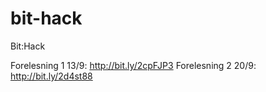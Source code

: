 # bit-hack
Bit:Hack

Forelesning 1 13/9: http://bit.ly/2cpFJP3
Forelesning 2 20/9: http://bit.ly/2d4st88

